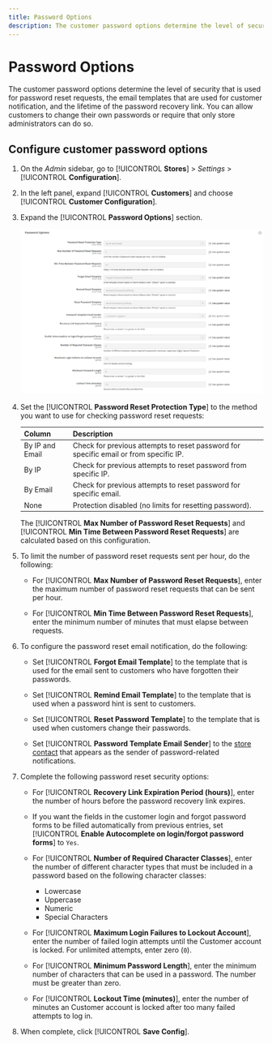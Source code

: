 ```yaml
---
title: Password Options
description: The customer password options determine the level of security.
---
```


# Password Options

The customer password options determine the level of security that is used for password reset requests, the email templates that are used for customer notification, and the lifetime of the password recovery link. You can allow customers to change their own passwords or require that only store administrators can do so.

## Configure customer password options

1. On the _Admin_ sidebar, go to [!UICONTROL **Stores**] > _Settings_ > [!UICONTROL **Configuration**].

1. In the left panel, expand [!UICONTROL **Customers**] and choose [!UICONTROL **Customer Configuration**].

1. Expand the [!UICONTROL **Password Options**] section.

   ![Password Options](assets/customer-configuration-password-options.png)

1. Set the [!UICONTROL **Password Reset Protection Type**] to the method you want to use for checking password reset requests:

   |Column|Description|
   | --- | --- |
   | By IP and Email | Check for previous attempts to reset password for specific email or from specific IP. |
   | By IP | Check for previous attempts to reset password from specific IP. |
   | By Email | Check for previous attempts to reset password for specific email. |
   | None | Protection disabled (no limits for resetting password). |

   The [!UICONTROL **Max Number of Password Reset Requests**] and [!UICONTROL **Min Time Between Password Reset Requests**] are calculated based on this configuration.

1. To limit the number of password reset requests sent per hour, do the following:

   - For [!UICONTROL **Max Number of Password Reset Requests**], enter the maximum number of password reset requests that can be sent per hour.

   - For [!UICONTROL **Min Time Between Password Reset Requests**], enter the minimum number of minutes that must elapse between requests.

1. To configure the password reset email notification, do the following:

   - Set [!UICONTROL **Forgot Email Template**] to the template that is used for the email sent to customers who have forgotten their passwords.

   - Set [!UICONTROL **Remind Email Template**] to the template that is used when a password hint is sent to customers.

   - Set [!UICONTROL **Reset Password Template**] to the template that is used when customers change their passwords.

   - Set [!UICONTROL **Password Template Email Sender**] to the [store contact](../getting-started/store-details.md) that appears as the sender of password-related notifications.
1. Complete the following password reset security options:

   - For [!UICONTROL **Recovery Link Expiration Period (hours)**], enter the number of hours before the password recovery link expires.
   - If you want the fields in the customer login and forgot password forms to be filled automatically from previous entries, set [!UICONTROL **Enable Autocomplete on login/forgot password forms**] to `Yes`.

   - For [!UICONTROL **Number of Required Character Classes**], enter the number of different character types that must be included in a password based on the following character classes:

      - Lowercase
      - Uppercase
      - Numeric
      - Special Characters

   - For [!UICONTROL **Maximum Login Failures to Lockout Account**], enter the number of failed login attempts until the Customer account is locked. For unlimited attempts, enter zero (`0`).

   - For [!UICONTROL **Minimum Password Length**], enter the minimum number of characters that can be used in a password. The number must be greater than zero.

   - For [!UICONTROL **Lockout Time (minutes)**], enter the number of minutes an Customer account is locked after too many failed attempts to log in.

1. When complete, click [!UICONTROL **Save Config**].
